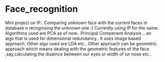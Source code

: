# Face_recognition
Mini project on IP..
Comparing unknown face with the current faces in database n recognising the unknown one :) 
Currently using IP for the same..
Algorithms used are PCA as of now..
Principal Compenent Analysis .. an algo that is used for dimensional redundancy..
It uses image based approach.
Other algo used are LDA etc..
Other approach can be geometric approach which means dealing with the geometric features of the face ,say,calculating the disatnce between our eyes or width of iur nose etc..
